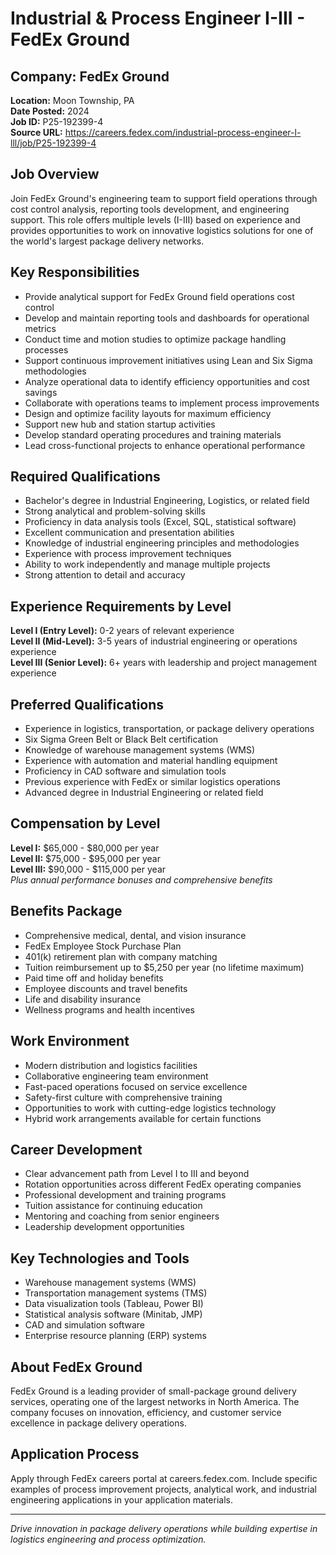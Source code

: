 # Industrial & Process Engineer I-III - FedEx Ground

## Company: FedEx Ground
**Location:** Moon Township, PA  
**Date Posted:** 2024  
**Job ID:** P25-192399-4  
**Source URL:** https://careers.fedex.com/industrial-process-engineer-l-lll/job/P25-192399-4  

## Job Overview
Join FedEx Ground's engineering team to support field operations through cost control analysis, reporting tools development, and engineering support. This role offers multiple levels (I-III) based on experience and provides opportunities to work on innovative logistics solutions for one of the world's largest package delivery networks.

## Key Responsibilities
- Provide analytical support for FedEx Ground field operations cost control
- Develop and maintain reporting tools and dashboards for operational metrics
- Conduct time and motion studies to optimize package handling processes
- Support continuous improvement initiatives using Lean and Six Sigma methodologies
- Analyze operational data to identify efficiency opportunities and cost savings
- Collaborate with operations teams to implement process improvements
- Design and optimize facility layouts for maximum efficiency
- Support new hub and station startup activities
- Develop standard operating procedures and training materials
- Lead cross-functional projects to enhance operational performance

## Required Qualifications
- Bachelor's degree in Industrial Engineering, Logistics, or related field
- Strong analytical and problem-solving skills
- Proficiency in data analysis tools (Excel, SQL, statistical software)
- Excellent communication and presentation abilities
- Knowledge of industrial engineering principles and methodologies
- Experience with process improvement techniques
- Ability to work independently and manage multiple projects
- Strong attention to detail and accuracy

## Experience Requirements by Level
**Level I (Entry Level):** 0-2 years of relevant experience  
**Level II (Mid-Level):** 3-5 years of industrial engineering or operations experience  
**Level III (Senior Level):** 6+ years with leadership and project management experience  

## Preferred Qualifications
- Experience in logistics, transportation, or package delivery operations
- Six Sigma Green Belt or Black Belt certification
- Knowledge of warehouse management systems (WMS)
- Experience with automation and material handling equipment
- Proficiency in CAD software and simulation tools
- Previous experience with FedEx or similar logistics operations
- Advanced degree in Industrial Engineering or related field

## Compensation by Level
**Level I:** $65,000 - $80,000 per year  
**Level II:** $75,000 - $95,000 per year  
**Level III:** $90,000 - $115,000 per year  
*Plus annual performance bonuses and comprehensive benefits*

## Benefits Package
- Comprehensive medical, dental, and vision insurance
- FedEx Employee Stock Purchase Plan
- 401(k) retirement plan with company matching
- Tuition reimbursement up to $5,250 per year (no lifetime maximum)
- Paid time off and holiday benefits
- Employee discounts and travel benefits
- Life and disability insurance
- Wellness programs and health incentives

## Work Environment
- Modern distribution and logistics facilities
- Collaborative engineering team environment
- Fast-paced operations focused on service excellence
- Safety-first culture with comprehensive training
- Opportunities to work with cutting-edge logistics technology
- Hybrid work arrangements available for certain functions

## Career Development
- Clear advancement path from Level I to III and beyond
- Rotation opportunities across different FedEx operating companies
- Professional development and training programs
- Tuition assistance for continuing education
- Mentoring and coaching from senior engineers
- Leadership development opportunities

## Key Technologies and Tools
- Warehouse management systems (WMS)
- Transportation management systems (TMS)
- Data visualization tools (Tableau, Power BI)
- Statistical analysis software (Minitab, JMP)
- CAD and simulation software
- Enterprise resource planning (ERP) systems

## About FedEx Ground
FedEx Ground is a leading provider of small-package ground delivery services, operating one of the largest networks in North America. The company focuses on innovation, efficiency, and customer service excellence in package delivery operations.

## Application Process
Apply through FedEx careers portal at careers.fedex.com. Include specific examples of process improvement projects, analytical work, and industrial engineering applications in your application materials.

---
*Drive innovation in package delivery operations while building expertise in logistics engineering and process optimization.*